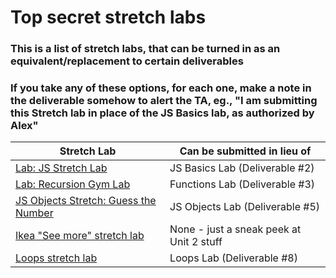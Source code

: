# Top secret stretch labs

### This is a list of stretch labs, that can be turned in as an equivalent/replacement to certain deliverables
### If you take any of these options, for each one, make a note in the deliverable somehow to alert the TA, eg., "I am submitting this Stretch lab in place of the JS Basics lab, as authorized by Alex"

| Stretch Lab      | Can be submitted in lieu of |
| ---------------- | ----------- |
| <a href="../w01/d2/labs/stretch/js-stretch-lab.md">Lab: JS Stretch Lab</a>      | JS Basics Lab (Deliverable #2)       |
| <a href="https://www.evernote.com/shard/s411/sh/e1a9c4af-cadd-5bae-69f3-67513cca7656/93f68895b07916e8b95b44f0c13251d6">Lab: Recursion Gym Lab</a> | Functions Lab (Deliverable #3) |
| <a href="../w02/d2/objects-guess-the-number-stretch-lab.md">JS Objects Stretch: Guess the Number</a>| JS Objects Lab (Deliverable #5)|
|<a href="https://www.evernote.com/shard/s411/sh/e956466a-9a24-efcf-add7-2b890b03f613/d3996a77dfeb8388d3f5882da70f3332">Ikea "See more" stretch lab</a>| None - just a sneak peek at Unit 2 stuff|
|<a href="../w03/d2/loops-stretch.md">Loops stretch lab</a>| Loops Lab (Deliverable #8) |
